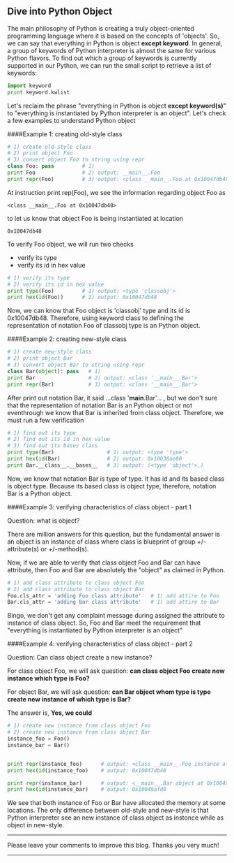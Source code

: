 ## Dive into Python Object

The main philosophy of Python is creating a truly object-oriented programming language where it is based on the concepts of 'objects'.  So, we can say that everything in Python is object **except keyword**.  In general, a group of keywords of Python interpreter is almost the same for various Python flavors.  To find out which a group of keywords is currently supported in our Python, we can run the small script to retrieve a list of keywords:
```python
import keyword
print keyword.kwlist
```
Let's reclaim the phrase "everything in Python is object **except keyword(s)**" to "everything is instantiated by Python interpreter is an object".  Let's check a few examples to understand Python object

####Example 1: creating old-style class
```python
# 1) create old-style class
# 2) print object Foo
# 3) convert object Foo to string using repr
class Foo: pass         # 1)
print Foo               # 2) output: __main__.Foo
print repr(Foo)         # 3) output: <class __main__.Foo at 0x10047db48>

```
At instruction print rep(Foo), we see the information regarding object Foo as 
```text
<class __main__.Foo at 0x10047db48>
```
to let us know that object Foo is being instantiated at location
```text
0x10047db48
```

To verify Foo object, we will run two checks

 * verify its type
 * verify its id in hex value

```python
# 1) verify its type
# 2) verify its id in hex value
print type(Foo)         # 1) output: <type 'classobj'>
print hex(id(Foo))      # 2) output: 0x10047db48

```

Now, we can know that Foo object is 'classobj' type and its id is 0x10047db48.  Therefore, using keyword class to defining the representation of notation Foo of classobj type is an Python object.


####Example 2: creating new-style class
```python
# 1) create new-style class
# 2) print object Bar
# 3) convert object Bar to string using repr
class Bar(object): pass   # 1)
print Bar                 # 2) output: <class '__main__.Bar'>
print repr(Bar)           # 3) output: <class '__main__.Bar'>

```
After print out notation Bar, it said ...class '__main__.Bar'...  , but we don't sure that the representation of notation Bar is an Python object or not eventhrough we know that Bar is inherited from class object.  Therefore, we must run a few verification

```python
# 1) find out its type
# 2) find out its id in hex value
# 3) find out its bases class
print type(Bar)                 # 1) output: <type 'type'>
print hex(id(Bar)               # 2) output: 0x10036ae80
print Bar.__class__.__bases__   # 3) output: (<type 'object'>,)
```

Now, we know that notation Bar is type of type.  It has id and its based class is object type.  Because its based class is object type, therefore, notation Bar is a Python object.


####Example 3: verifying characteristics of class object - part 1

Question: what is object?

There are million answers for this question, but the fundamental answer is an object is an instance of class where class is blueprint of group +/-attribute(s) or +/-method(s).

Now, if we are able to verify that class object Foo and Bar can have attribute, then Foo and Bar are absolutely the "object" as claimed in Python.


```python
# 1) add class attribute to class object Foo
# 2) add class attribute to class object Bar
Foo.cls_attr = 'adding Foo class attribute'   # 1) add attire to Foo
Bar.cls_attr = 'adding Bar class attribute'   # 1) add attire to Bar
```

Bingo, we don't get any complaint message during assigned the attribute to instance of class object.  So, Foo and Bar meet the requirement that "everything is instantiated by Python interpreter is an object"


####Example 4: verifying characteristics of class object - part 2

Question: Can class object create a new instance?

For class object Foo, we will ask question: **can class object Foo create new instance which type is Foo?**

For object Bar, we will ask question: **can Bar object whom type is type create new instance of which type is Bar?**

The answer is, **Yes, we could**

```python
# 1) create new instance from class object Foo
# 2) create new instance from class object Bar
instance_foo = Foo()
instance_bar = Bar()


print repr(instance_foo)      # output: <class __main__.Foo instance at 0x10047db48>
print hex(id(instance_foo)    # output: 0x10047db48

print repr(instance_bar)      # output: <__main__.Bar object at 0x10049afd0>
print hex(id(instance_bar)    # output: 0x10049afd0
```

We see that both instance of Foo or Bar have allocated the memory at some locations.  The only difference between old-style and new-style is that Python interpreter see an new instance of class object as instonce while as object in new-style.


<hr>
Please leave your comments to improve this blog.  Thanks you very much!
<hr>

